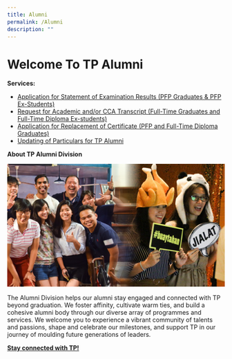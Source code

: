 ```yaml
---
title: Alumni
permalink: /Alumni
description: ""
---
```

# Welcome To TP Alumni

**Services:**

* [Application for Statement of Examination Results (PFP Graduates & PFP Ex-Students) ](https://forms.office.com/Pages/ResponsePage.aspx?id=8JupJXKOKkeuUK373w328f7NKu41pF1HmT2QIhnDMy5UNU9NVlRQNjA0QjlTVlg3UEI4TkY5Vlc2QS4u)
* [Request for Academic and/or CCA Transcript (Full-Time Graduates and Full-Time Diploma Ex-students)](https://forms.office.com/Pages/ResponsePage.aspx?id=8JupJXKOKkeuUK373w328f7NKu41pF1HmT2QIhnDMy5UNjhHTlo4MVhSMEtDSVJLOTY5M1gyOUNUMS4u)
* [Application for Replacement of Certificate (PFP and Full-Time Diploma Graduates)](https://forms.office.com/Pages/ResponsePage.aspx?id=8JupJXKOKkeuUK373w328f7NKu41pF1HmT2QIhnDMy5UOFdEWlZQRDZJRUswNjNMWjZQTE9DODIwQy4u)
* [Updating of Particulars for TP Alumni](https://form.gov.sg/#!/5eec8b9da56c390011f8583d)





**About TP Alumni Division**

 ![](/images/Alumni_About%20TP%20Alumni.jpg)

The Alumni Division helps our alumni stay engaged and connected with TP beyond graduation. We foster affinity, cultivate warm ties, and build a cohesive alumni body through our diverse array of programmes and services. We welcome you to experience a vibrant community of talents and passions, shape and celebrate our milestones, and support TP in our journey of moulding future generations of leaders.



**[Stay connected with TP!](https://www.tp.edu.sg/landing/alumni.html)**